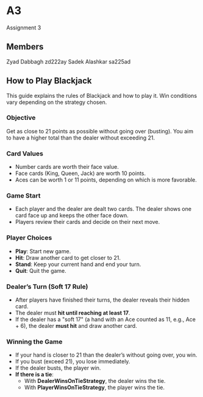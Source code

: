 # A3

Assignment 3

## Members
Zyad Dabbagh zd222ay
Sadek Alashkar sa225ad


## How to Play Blackjack

This guide explains the rules of Blackjack and how to play it. Win conditions vary depending on the strategy chosen.

### Objective

Get as close to 21 points as possible without going over (busting). You aim to have a higher total than the dealer without exceeding 21.

### Card Values

- Number cards are worth their face value.
- Face cards (King, Queen, Jack) are worth 10 points.
- Aces can be worth 1 or 11 points, depending on which is more favorable.

### Game Start

- Each player and the dealer are dealt two cards. The dealer shows one card face up and keeps the other face down.
- Players review their cards and decide on their next move.

### Player Choices

- **Play**: Start new game.
- **Hit**: Draw another card to get closer to 21.
- **Stand**: Keep your current hand and end your turn.
- **Quit**: Quit the game.

### Dealer’s Turn (Soft 17 Rule)

- After players have finished their turns, the dealer reveals their hidden card.
- The dealer must **hit until reaching at least 17**.
- If the dealer has a "soft 17" (a hand with an Ace counted as 11, e.g., Ace + 6), the dealer **must hit** and draw another card.

### Winning the Game

- If your hand is closer to 21 than the dealer’s without going over, you win.
- If you bust (exceed 21), you lose immediately.
- If the dealer busts, the player win.
- **If there is a tie**:
  - With **DealerWinsOnTieStrategy**, the dealer wins the tie.
  - With **PlayerWinsOnTieStrategy**, the player wins the tie.
